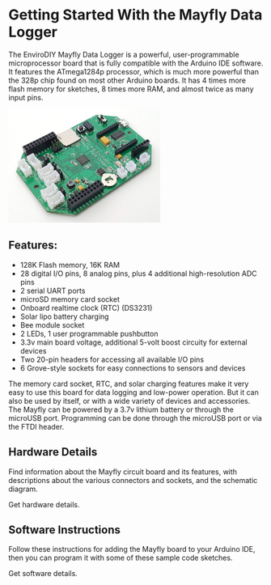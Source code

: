 Getting Started With the Mayfly Data Logger
==============

The EnviroDIY Mayfly Data Logger is a powerful, user-programmable microprocessor board that is fully compatible with the Arduino IDE software. It features the ATmega1284p processor, which is much more powerful than the 328p chip found on most other Arduino boards. It has 4 times more flash memory for sketches, 8 times more RAM, and almost twice as many input pins.

<img src="https://github.com/EnviroDIY/EnviroDIY_Mayfly_Logger/blob/master/doc/images/mayfly0.3_sideview_right.jpg" width="300">

## Features:

* 128K Flash memory, 16K RAM
* 28 digital I/O pins, 8 analog pins, plus 4 additional high-resolution ADC pins
* 2 serial UART ports
* microSD memory card socket
* Onboard realtime clock (RTC) (DS3231)
* Solar lipo battery charging
* Bee module socket
* 2 LEDs, 1 user programmable pushbutton
* 3.3v main board voltage, additional 5-volt boost circuity for external devices
* Two 20-pin headers for accessing all available I/O pins
* 6 Grove-style sockets for easy connections to sensors and devices

The memory card socket, RTC, and solar charging features make it very easy to use this board for data logging and low-power operation. But it can also be used by itself, or with a wide variety of devices and accessories.  The Mayfly can be powered by a 3.7v lithium battery or through the microUSB port. Programming can be done through the microUSB port or via the FTDI header.

## Hardware Details

Find information about the Mayfly circuit board and its features, with descriptions about the various connectors and sockets, and the schematic diagram.

Get hardware details.

## Software Instructions

Follow these instructions for adding the Mayfly board to your Arduino IDE, then you can program it with some of these sample code sketches.

Get software details.
